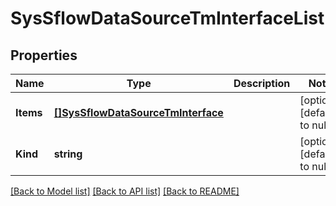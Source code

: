 # SysSflowDataSourceTmInterfaceList

## Properties
Name | Type | Description | Notes
------------ | ------------- | ------------- | -------------
**Items** | [**[]SysSflowDataSourceTmInterface**](sys_sflow_dataSource_tmInterface.md) |  | [optional] [default to null]
**Kind** | **string** |  | [optional] [default to null]

[[Back to Model list]](../README.md#documentation-for-models) [[Back to API list]](../README.md#documentation-for-api-endpoints) [[Back to README]](../README.md)


